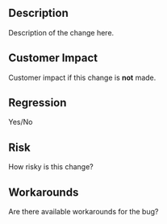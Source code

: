 ## Description

Description of the change here.

## Customer Impact

Customer impact if this change is **not** made.

## Regression

Yes/No

## Risk

How risky is this change?

## Workarounds

Are there available workarounds for the bug?